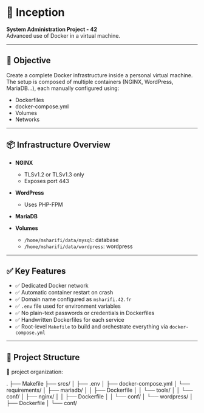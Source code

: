 # 🚀 Inception  
**System Administration Project - 42**  
Advanced use of Docker in a virtual machine.

---

## 🎯 Objective  
Create a complete Docker infrastructure inside a personal virtual machine.  
The setup is composed of multiple containers (NGINX, WordPress, MariaDB...), each manually configured using:

- Dockerfiles  
- docker-compose.yml
- Volumes  
- Networks  

---

## 📦 Infrastructure Overview  

- **NGINX**  
  - TLSv1.2 or TLSv1.3 only  
  - Exposes port 443  

- **WordPress**  
  - Uses PHP-FPM  

- **MariaDB**  

- **Volumes**  
  - `/home/msharifi/data/mysql`: database  
  - `/home/msharifi/data/wordpress`: wordpress  

---

## ✅ Key Features

- ✅ Dedicated Docker network
- ✅ Automatic container restart on crash
- ✅ Domain name configured as `msharifi.42.fr`
- ✅ `.env` file used for environment variables
- ✅ No plain-text passwords or credentials in Dockerfiles
- ✅ Handwritten Dockerfiles for each service
- ✅ Root-level `Makefile` to build and orchestrate everything via `docker-compose.yml`

---

## 📁 Project Structure


📁 project organization:

.
├── Makefile
├── srcs/
│   ├── .env
│   ├── docker-compose.yml
│   └── requirements/
│       ├── mariadb/
│       │   ├── Dockerfile
│       │   └── tools/
│       │   └── conf/
│       ├── nginx/
│       │   ├── Dockerfile
│       │   └── conf/
│       └── wordpress/
│           ├── Dockerfile
│           └── conf/
